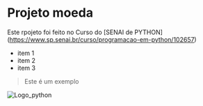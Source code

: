 <!-- # titulos, quanto mais # menor fica o titulo, são ate 4 #-->
# Projeto moeda
<!-- [] adciona link -->
Este rpojeto foi feito no Curso do [SENAI de PYTHON] (https://www.sp.senai.br/curso/programacao-em-python/102657)


<!-- O traço signfica lista-->
- item 1
- item 2
- item 3

<!-- > faz um comentario que apareça para o usuario-->
> Este é um exemplo

<!-- Add imagem-->
![Logo_python](https://www.google.com/imgres?q=logo%20python&imgurl=https%3A%2F%2Fbanner2.cleanpng.com%2F20180412%2Fkye%2Fkisspng-python-programming-language-computer-programming-language-5acfdc3636bac7.8891188615235717662242.jpg&imgrefurl=https%3A%2F%2Fwww.cleanpng.com%2Fpng-python-programming-language-computer-programming-l-1141718%2F&docid=QyjSQA-nSVzWkM&tbnid=xzLJCxrIDCwZ3M&vet=12ahUKEwjiw9X6pb-FAxUvCrkGHbpEAlIQM3oECH0QAA..i&w=900&h=900&hcb=2&ved=2ahUKEwjiw9X6pb-FAxUvCrkGHbpEAlIQM3oECH0QAA)

<!-- -->
<imh src =" " >

